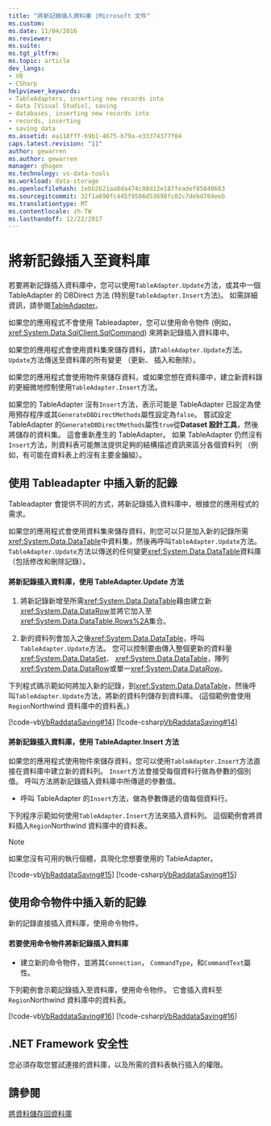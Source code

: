 ```yaml
---
title: "將新記錄插入資料庫 |Microsoft 文件"
ms.custom: 
ms.date: 11/04/2016
ms.reviewer: 
ms.suite: 
ms.tgt_pltfrm: 
ms.topic: article
dev_langs:
- VB
- CSharp
helpviewer_keywords:
- TableAdapters, inserting new records into
- data [Visual Studio], saving
- databases, inserting new records into
- records, inserting
- saving data
ms.assetid: ea118fff-69b1-4675-b79a-e33374377f04
caps.latest.revision: "11"
author: gewarren
ms.author: gewarren
manager: ghogen
ms.technology: vs-data-tools
ms.workload: data-storage
ms.openlocfilehash: 1ebb2621aa8da474c08d12e187feadef85840663
ms.sourcegitcommit: 32f1a690fc445f9586d53698fc82c7debd784eeb
ms.translationtype: MT
ms.contentlocale: zh-TW
ms.lasthandoff: 12/22/2017
---
```

# <a name="insert-new-records-into-a-database"></a>將新記錄插入至資料庫
若要將新記錄插入資料庫中，您可以使用`TableAdapter.Update`方法，或其中一個 TableAdapter 的 DBDirect 方法 (特別是`TableAdapter.Insert`方法)。 如需詳細資訊，請參閱[TableAdapter](../data-tools/create-and-configure-tableadapters.md)。  
  
 如果您的應用程式不會使用 Tableadapter，您可以使用命令物件 (例如， <xref:System.Data.SqlClient.SqlCommand>) 來將新記錄插入資料庫中。
  
 如果您的應用程式會使用資料集來儲存資料，請`TableAdapter.Update`方法。 `Update`方法傳送至資料庫的所有變更 （更新、 插入和刪除）。  
  
 如果您的應用程式會使用物件來儲存資料，或如果您想在資料庫中，建立新資料錄的更細微地控制使用`TableAdapter.Insert`方法。  
  
 如果您的 TableAdapter 沒有`Insert`方法，表示可能是 TableAdapter 已設定為使用預存程序或其`GenerateDBDirectMethods`屬性設定為`false`。 嘗試設定 TableAdapter 的`GenerateDBDirectMethods`屬性`true`從**Dataset 設計工具**，然後將儲存的資料集。 這會重新產生的 TableAdapter。 如果 TableAdapter 仍然沒有`Insert`方法，則資料表可能無法提供足夠的結構描述資訊來區分各個資料列 （例如，有可能在資料表上的沒有主要金鑰組）。  
  
## <a name="insert-new-records-by-using-tableadapters"></a>使用 Tableadapter 中插入新的記錄  
 Tableadapter 會提供不同的方式，將新記錄插入資料庫中，根據您的應用程式的需求。  
  
 如果您的應用程式會使用資料集來儲存資料，則您可以只是加入新的記錄所需<xref:System.Data.DataTable>中資料集，然後再呼叫`TableAdapter.Update`方法。 `TableAdapter.Update`方法以傳送的任何變更<xref:System.Data.DataTable>資料庫 （包括修改和刪除記錄）。  
  
#### <a name="to-insert-new-records-into-a-database-by-using-the-tableadapterupdate-method"></a>將新記錄插入資料庫，使用 TableAdapter.Update 方法  
  
1.  將新記錄新增至所需<xref:System.Data.DataTable>藉由建立新<xref:System.Data.DataRow>並將它加入至<xref:System.Data.DataTable.Rows%2A>集合。 
  
2.  新的資料列會加入之後<xref:System.Data.DataTable>，呼叫`TableAdapter.Update`方法。 您可以控制要由傳入整個更新的資料量<xref:System.Data.DataSet>、 <xref:System.Data.DataTable>，陣列<xref:System.Data.DataRow>或單一<xref:System.Data.DataRow>。  
  
 下列程式碼示範如何將加入新的記錄，到<xref:System.Data.DataTable>，然後呼叫`TableAdapter.Update`方法，將新的資料列儲存到資料庫。 (這個範例會使用`Region`Northwind 資料庫中的資料表。)  
  
 [!code-vb[VbRaddataSaving#14](../data-tools/codesnippet/VisualBasic/insert-new-records-into-a-database_1.vb)]
 [!code-csharp[VbRaddataSaving#14](../data-tools/codesnippet/CSharp/insert-new-records-into-a-database_1.cs)]  
  
#### <a name="to-insert-new-records-into-a-database-by-using-the-tableadapterinsert-method"></a>將新記錄插入資料庫，使用 TableAdapter.Insert 方法  
如果您的應用程式使用物件來儲存資料，您可以使用`TableAdapter.Insert`方法直接在資料庫中建立新的資料列。 `Insert`方法會接受每個資料行做為參數的個別值。 呼叫方法將新記錄插入資料庫中所傳遞的參數值。  
  
- 呼叫 TableAdapter 的`Insert`方法，做為參數傳遞的值每個資料行。  

 下列程序示範如何使用`TableAdapter.Insert`方法來插入資料列。 這個範例會將資料插入`Region`Northwind 資料庫中的資料表。  
  
 > [!NOTE]
 >  如果您沒有可用的執行個體，具現化您想要使用的 TableAdapter。  
  
 [!code-vb[VbRaddataSaving#15](../data-tools/codesnippet/VisualBasic/insert-new-records-into-a-database_2.vb)]
 [!code-csharp[VbRaddataSaving#15](../data-tools/codesnippet/CSharp/insert-new-records-into-a-database_2.cs)]  
  
## <a name="insert-new-records-by-using-command-objects"></a>使用命令物件中插入新的記錄  
新的記錄直接插入資料庫，使用命令物件。    
  
#### <a name="to-insert-new-records-into-a-database-by-using-command-objects"></a>若要使用命令物件將新記錄插入資料庫  
  
-   建立新的命令物件，並將其`Connection`， `CommandType`，和`CommandText`屬性。  

 下列範例會示範記錄插入至資料庫，使用命令物件。 它會插入資料至`Region`Northwind 資料庫中的資料表。
  
 [!code-vb[VbRaddataSaving#16](../data-tools/codesnippet/VisualBasic/insert-new-records-into-a-database_3.vb)]
 [!code-csharp[VbRaddataSaving#16](../data-tools/codesnippet/CSharp/insert-new-records-into-a-database_3.cs)]  
  
## <a name="net-framework-security"></a>.NET Framework 安全性  
 您必須存取您嘗試連接的資料庫，以及所需的資料表執行插入的權限。  
  
## <a name="see-also"></a>請參閱  
 [將資料儲存回資料庫](../data-tools/save-data-back-to-the-database.md)